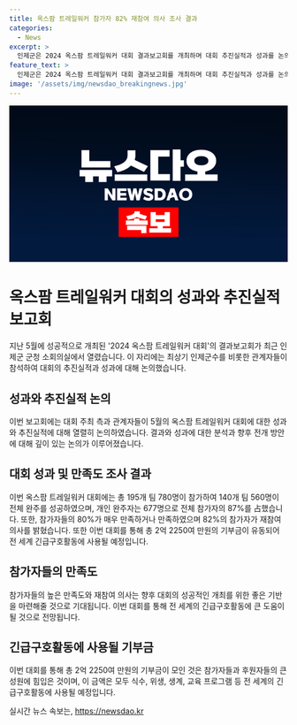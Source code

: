 ```yaml
---
title: 옥스팜 트레일워커 참가자 82% 재참여 의사 조사 결과
categories:
  - News
excerpt: >
  인제군은 2024 옥스팜 트레일워커 대회 결과보고회를 개최하며 대회 추진실적과 성과를 논의했다. 7회째를 맞은 이번 대회에는 195개팀 780명이 참가했고 140개팀 560명이 전체 완주에 성공했으며, 개인 완주자는 전체 참가자의 87%인 677명이었다. 참가자들의 80%가 매우 만족 또는 만족하며, 82%가 재참여 의사를 밝히기도 했다. 이번 대회를 통해 2억 2250여 만원의 기부금이 전 세계 긴급구호활동에 사용될 예정이다. 인제군의 성과는 지속적으로 관심을 끌고 있으며, 대회의 사회적 가치와 영향력이 크게 언급되고 있다. #옥스팜 #트레일워커 #인제군 #성과 #기부
feature_text: >
  인제군은 2024 옥스팜 트레일워커 대회 결과보고회를 개최하며 대회 추진실적과 성과를 논의했다. 7회째를 맞은 이번 대회에는 195개팀 780명이 참가했고 140개팀 560명이 전체 완주에 성공했으며, 개인 완주자는 전체 참가자의 87%인 677명이었다. 참가자들의 80%가 매우 만족 또는 만족하며, 82%가 재참여 의사를 밝히기도 했다. 이번 대회를 통해 2억 2250여 만원의 기부금이 전 세계 긴급구호활동에 사용될 예정이다. 인제군의 성과는 지속적으로 관심을 끌고 있으며, 대회의 사회적 가치와 영향력이 크게 언급되고 있다. #옥스팜 #트레일워커 #인제군 #성과 #기부
image: '/assets/img/newsdao_breakingnews.jpg'
---
```


<p><img src="/assets/img/newsdao_breakingnews.jpg" alt="pcversion 속보" /></p>

<h1>옥스팜 트레일워커 대회의 성과와 추진실적 보고회</h1>

<p data-ke-size="size16">지난 5월에 성공적으로 개최된 '2024 옥스팜 트레일워커 대회'의 결과보고회가 최근 인제군 군청 소회의실에서 열렸습니다. 이 자리에는 최상기 인제군수를 비롯한 관계자들이 참석하여 대회의 추진실적과 성과에 대해 논의했습니다.</p>

<h2 data-ke-size="size26">성과와 추진실적 논의</h2>

<p data-ke-size="size16">이번 보고회에는 대회 주최 측과 관계자들이 5월의 옥스팜 트레일워커 대회에 대한 성과와 추진실적에 대해 열렬히 논의하였습니다. 결과와 성과에 대한 분석과 향후 전개 방안에 대해 깊이 있는 논의가 이루어졌습니다.</p>

<h2 data-ke-size="size26">대회 성과 및 만족도 조사 결과</h2>

<p data-ke-size="size16">이번 옥스팜 트레일워커 대회에는 총 195개 팀 780명이 참가하여 140개 팀 560명이 전체 완주를 성공하였으며, 개인 완주자는 677명으로 전체 참가자의 87%를 占했습니다. 또한, 참가자들의 80%가 매우 만족하거나 만족하였으며 82%의 참가자가 재참여 의사를 밝혔습니다. 또한 이번 대회를 통해 총 2억 2250여 만원의 기부금이 유동되어 전 세계 긴급구호활동에 사용될 예정입니다.</p>

<h2 data-ke-size="size26">참가자들의 만족도</h2>

<p data-ke-size="size16">참가자들의 높은 만족도와 재참여 의사는 향후 대회의 성공적인 개최를 위한 좋은 기반을 마련해줄 것으로 기대됩니다. 이번 대회를 통해 전 세계의 긴급구호활동에 큰 도움이 될 것으로 전망됩니다.</p>

<h2 data-ke-size="size26">긴급구호활동에 사용될 기부금</h2>

<p data-ke-size="size16">이번 대회를 통해 총 2억 2250여 만원의 기부금이 모인 것은 참가자들과 후원자들의 큰 성원에 힘입은 것이며, 이 금액은 모두 식수, 위생, 생계, 교육 프로그램 등 전 세계의 긴급구호활동에 사용될 예정입니다.</p>
실시간 뉴스 속보는, <a href="https://newsdao.kr" rel="dofollow">https://newsdao.kr</a>


